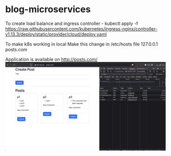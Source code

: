 # blog-microservices

To create load balance and ingress controller -
kubectl apply -f https://raw.githubusercontent.com/kubernetes/ingress-nginx/controller-v1.13.3/deploy/static/provider/cloud/deploy.yaml

To make k8s working in local
Make this change in /etc/hosts file
127.0.0.1 posts.com

Application is available on http://posts.com/
![app](./app.png)
